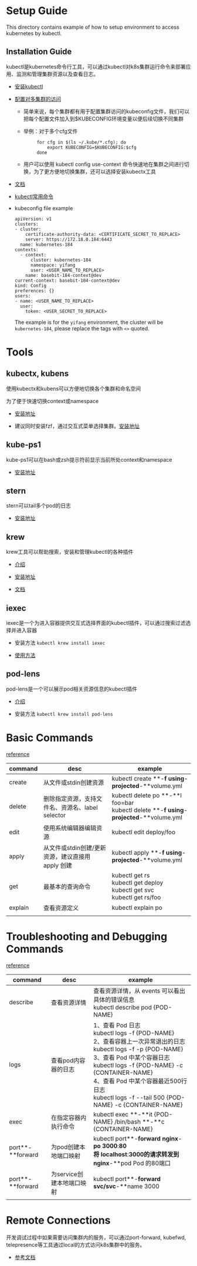 

# Setup Guide

This directory contains example of how to setup environment to access kubernetes by kubectl.

##  **Installation Guide**

kubectl是kubernetes命令行工具，可以通过kubectl对k8s集群运行命令来部署应用、监测和管理集群资源以及查看日志。

- [安装kubectl](https://kubernetes.io/zh/docs/tasks/tools/)

- [配置对多集群的访问](https://kubernetes.io/zh/docs/tasks/access-application-cluster/configure-access-multiple-clusters/)
  - 简单来说，每个集群都有用于配置集群访问的kubeconfig文件，我们可以把每个配置文件加入到$KUBECONFIG环境变量以便后续切换不同集群

  - 举例：对于多个cfg文件

    ```
       	 for cfg in $(ls ~/.kube/*.cfg); do
             export KUBECONFIG=$KUBECONFIG:$cfg
         done
    ```

  - 用户可以使用 kubectl config use-context 命令快速地在集群之间进行切换，为了更方便地切换集群，还可以选择安装kubectx工具

- [文档](https://kubernetes.io/zh/docs/reference/kubectl/)

- [kubectl常用命令]()

- kubeconfig file example

  ```
  apiVersion: v1
  clusters:
  - cluster:
      certificate-authority-data: <CERTIFICATE_SECRET_TO_REPLACE>
      server: https://172.18.0.184:6443
    name: kubernetes-184
  contexts:
  	- context:
        cluster: kubernetes-184
        namespace: yifang
        user: <USER_NAME_TO_REPLACE>
      name: basebit-184-context@dev
  current-context: basebit-184-context@dev
  kind: Config
  preferences: {}
  users:
  - name: <USER_NAME_TO_REPLACE>
    user:
      token: <USER_SECRET_TO_REPLACE>
  ```

  The example is for the ```yifang``` environment, the cluster will be ```kubernetes-184```, please replace the tags with ```<>``` quoted.

# Tools

## kubectx, kubens

使用kubectx和kubens可以方便地切换各个集群和命名空间

为了便于快速切换context或namespace

- [安装地址](https://github.com/ahmetb/kubectx#installation)

- 建议同时安装fzf，通过交互式菜单选择集群。[安装地址](https://github.com/junegunn/fzf#installation)

## kube-ps1

kube-ps1可以在bash或zsh提示符前显示当前所处context和namespace

- [安装地址](https://github.com/jonmosco/kube-ps1#installing)

## stern

stern可以tail多个pod的日志

- [安装地址](https://github.com/wercker/stern#installation)



## krew

krew工具可以帮助搜索，安装和管理kubectl的各种插件

- [介绍](https://github.com/gabeduke/kubectl-iexec)

- [安装地址](https://krew.sigs.k8s.io/docs/user-guide/setup/install/)

- [文档](https://krew.sigs.k8s.io/docs/)



## iexec

iexec是一个为进入容器提供交互式选择界面的kubectl插件，可以通过搜索过滤选择并进入容器

- 安装方法 ```kubectl krew install iexec```

- [使用方法](https://github.com/gabeduke/kubectl-iexec#usage)



## pod-lens

pod-lens是一个可以展示pod相关资源信息的kubectl插件

- [介绍](https://pod-lens.guoxudong.io/)

- 安装方法 ```kubectl krew install pod-lens```



# Basic Commands

[reference](https://git.basebit.me/DEV/xdp-deployment-troubleshooting/-/tree/master/10-k8s-commands#basic-commands)

| command | desc                                              | example                                                      |
| ------- | ------------------------------------------------- | ------------------------------------------------------------ |
| create  | 从文件或stdin创建资源                             | kubectl create **-**f using**-**projected**-**volume.yml     |
| delete  | 删除指定资源，支持文件名、资源名、label selector  | kubectl delete po **-**l foo=bar<br />kubectl delete **-**f using**-**projected**-**volume.yml |
| edit    | 使用系统编辑器编辑资源                            | kubectl edit deploy/foo                                      |
| apply   | 从文件或stdin创建/更新资源，建议直接用 apply 创建 | kubectl apply **-**f using**-**projected**-**volume.yml      |
| get     | 最基本的查询命令                                  | kubectl get rs<br />kubectl get deploy<br />kubectl get svc<br />kubectl get rs/foo |
| explain | 查看资源定义                                      | kubectl explain po                                           |
|         |                                                   |                                                              |



# Troubleshooting and Debugging Commands

[reference](https://git.basebit.me/DEV/xdp-deployment-troubleshooting/-/tree/master/10-k8s-commands#troubleshooting-and-debugging-commands)

| command          | desc                      | example                                                      |
| ---------------- | ------------------------- | ------------------------------------------------------------ |
| describe         | 查看资源详情              | 查看资源详情，从 events 可以看出具体的错误信息<br />kubectl describe pod {POD-NAME} |
| logs             | 查看pod内容器的日志       | 1、查看 Pod 日志<br />kubectl logs -f {POD-NAME}<br />2、查看容器上一次异常退出的日志<br />kubectl logs -f -p {POD-NAME}<br />3、查看 Pod 中某个容器日志<br />kubectl logs -f {POD-NAME} -c {CONTAINER-NAME}<br />4、查看 Pod 中某个容器最近500行日志<br />kubectl logs -f --tail 500 {POD-NAME} -c {CONTAINER-NAME} |
| exec             | 在指定容器内执行命令      | kubectl exec **-**it {POD-NAME}  /bin/bash **-**c {CONTAINER-NAME} |
| port**-**forward | 为pod创建本地端口映射     | kubectl port**-**forward nginx**-**po 3000**:**80<br />将 localhost**:**3000的请求转发到 nginx**-**pod Pod 的80端口 |
| port**-**forward | 为service创建本地端口映射 | kubectl port**-**forward svc/svc**-**name 3000               |
|                  |                           |                                                              |

# Remote Connections

开发调试过程中如果需要访问集群内的服务，可以通过port-forward, kubefwd, telepresence等工具通过local的方式访问k8s集群中的服务。

- [参考文档](https://git.basebit.me/DEV/telepresence-labs)

